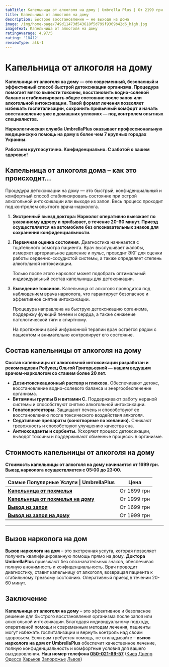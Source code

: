 ```yaml
---
tabTitle: Капельница от алкоголя на дому | Umbrella Plus | От 2199 грн
title: Капельница от алкоголя на дому
description: Быстрое восстановление — не выходя из дома
image: /img/home-page/749d11473d543618f5d799f9369b42d6_high.jpg
imageText: Капельница от алкоголя на дому
ratingAvarage: 4.97/5
rating: '18412'
reviewType: alk-1
---
```


# Капельница от алкоголя на дому

**Капельница от алкоголя на дому — это современный, безопасный и эффективный способ быстрой детоксикации организма. Процедура помогает мягко вывести токсины, восстановить водно-солевой баланс и стабилизировать общее состояние после запоя или алкогольной интоксикации. Такой формат лечения позволяет избежать госпитализации, сохранить привычный комфорт и начать восстановление уже в домашних условиях — под контролем опытных специалистов.**

**Наркологическая служба UmbrellaPlus оказывает профессиональную медицинскую помощь на дому в более чем 7 крупных городах Украины.**

**Работаем круглосуточно. Конфиденциально. С заботой о вашем здоровье!**

## Капельница от алкоголя дома – как это происходит…

Процедура детоксикации на дому — это быстрый, конфиденциальный и комфортный способ стабилизировать состояние при острой алкогольной интоксикации или выходе из запоя. Весь процесс проходит под контролем опытного врача-нарколога.

1. **Экстренный выезд доктора: Нарколог оперативно выезжает по указанному адресу и прибывает, в течение 20-60 минут. Приезд осуществляется на автомобиле без опознавательных знаков для сохранения конфиденциальности.**
2. **Первичная оценка состояния.**
   Диагностика начинается с тщательного осмотра пациента. Врач выслушивает жалобы, измеряет артериальное давление и пульс, проводит ЭКГ для оценки работы сердечно-сосудистой системы, а также определяет степень алкогольной интоксикации.

   Только после этого нарколог может подобрать оптимальный индивидуальный состав капельницы для детоксикации.
3. В**ыведение токсинов.**
   Капельница от алкоголя проводится под наблюдением врача нарколога, что гарантирует безопасное и эффективное снятие интоксикации.

   Процедура направлена на быструю детоксикацию организма, поддержку функций печени и сердца, а также снижение патологической тяги к спиртному.

   На протяжении всей инфузионной терапии врач остаётся рядом с пациентом и внимательно контролирует его состояние.

## Состав капельницы от алкоголя на дому

**Состав капельницы от алкогольной интоксикации разработан и рекомендован Робулец Ольгой Григорьевной — нашим ведущим врачом-наркологом со стажем более 20 лет.**

* **Дезинтоксикационный раствор и глюкоза.**
  Обеспечивают детокс, восстановление водно-солевого баланса и энергообеспечение организма.
* **Витамины группы B и витамин C.**
  Поддерживают работу нервной системы и способствуют снятию алкогольной интоксикации.
* **Гепатопротекторы.**
  Защищают печень и способствуют ее восстановлению после токсического воздействия алкоголя.
* **Седативные препараты (сонотворные по желанию).**
  Снижают тревожность и способствуют улучшению качества сна.
* **Антиоксиданты и сорбенты.**
  Ускоряют процесс детоксикации, выводят токсины и поддерживают обменные процессы в организме.

## Стоимость капельницы от алкоголя на дому

**Стоимость капельницы от алкоголя на дому начинается от 1699 грн.** **Выезд нарколога осуществляется с 05:00 до 23:00.**

| Самые Популярные Услуги \| UmbrellaPlus                                          | Цена        |
| -------------------------------------------------------------------------------- | ----------- |
| **[Капельница от похмелья](kapelnica-ot-alkogolia-UmbrellaPlus)**                | От 1699 грн |
| **[Капельница от похмелья на дому](Kapelnica_ot_alkogola_na_domy_UmbrellaPlus)** | От 1999 грн |
| **[Вывод из запоя ](Vivod-iz-zapoia-UmbrellaPlus)**                              | От 1699 грн |
| **[Вывод из запоя на дому](Vivod-iz-zapoia-na-domy-UmbrellaPlus)**               | От 1999 грн |

***

## Вызов нарколога на дом

**Вызов нарколога на дом** – это экстренная услуга, которая позволяет получить квалифицированную помощь прямо на дому. **Доктора UmbrellaPlus** приезжают без опознавательных знаков, обеспечивая полную анонимность и конфиденциальность. Врач проводит диагностику, ставит капельницу от алкоголя, возвращая пациента к стабильному трезвому состоянию. Оперативный приезд в течении 20-60 минут.

## Заключение

**Капельница от алкоголя на дому** – это эффективное и безопасное решение для быстрого восстановления организма после запоя или алкогольной интоксикации. Благодаря индивидуальному подходу, оперативной помощи и современным методам лечения, пациенты могут избежать госпитализации и вернуть контроль над своим здоровьем. Если вам требуется помощь, не откладывайте – **вызов нарколога на дом от UmbrellaPlus** обеспечит качественное лечение, полную конфиденциальность и комфортные условия для вашего выздоровления. **Наш номер телефона [050-021-69-57](tel:0500216957)** ([Киев](https://umbrella-plus.com.ua/kiev/) [Днепр](https://umbrella-plus.com.ua/dnepr/) [Одесса](https://umbrella-plus.com.ua/lechenie-alc/) [Харьков](https://umbrella-plus.com.ua/kharkiv/) [Запорожье](https://umbrella-plus.com.ua/zaporozie/) [Львов](https://umbrella-plus.com.ua/lviv/))

